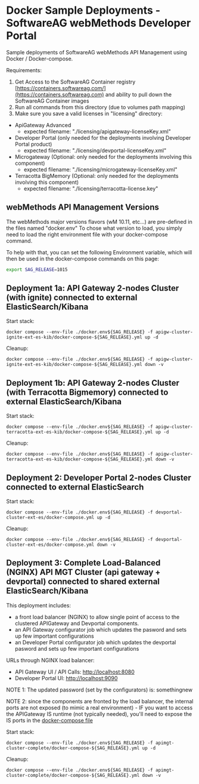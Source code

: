 # Docker Sample Deployments - SoftwareAG webMethods Developer Portal

Sample deployments of SoftwareAG webMethods API Management using Docker / Docker-compose.

Requirements: 

1) Get Access to the SoftwareAG Container registry [https://containers.softwareag.com/](https://containers.softwareag.com) and ability to pull down the SoftwareAG Container images
2) Run all commands from this directory (due to volumes path mapping)
3) Make sure you save a valid licenses in "licensing" directory:
 - ApiGateway Advanced
   - expected filename: "./licensing/apigateway-licenseKey.xml"
 - Developer Portal (only needed for the deployments involving Developer Portal product)
   - expected filename: "./licensing/devportal-licenseKey.xml"
 - Microgateway (Optional: only needed for the deployments involving this component)
   - expected filename: "./licensing/microgateway-licenseKey.xml"
 - Terracotta BigMemory (Optional: only needed for the deployments involving this component)
   - expected filename: "./licensing/terracotta-license.key"

## webMethods API Management Versions

The webMethods major versions flavors (wM 10.11, etc...) are pre-defined in the files named "docker.env<version>"
To chose what version to load, you simply need to load the right environment file with your docker-compose command.

To help with that, you can set the following Environment variable, which will then be used in the docker-compose commands on this page:

```bash
export SAG_RELEASE=1015
```

## Deployment 1a: API Gateway 2-nodes Cluster (with ignite) connected to external ElasticSearch/Kibana 

Start stack:

```
docker compose --env-file ./docker.env${SAG_RELEASE} -f apigw-cluster-ignite-ext-es-kib/docker-compose-${SAG_RELEASE}.yml up -d
```

Cleanup:

```
docker compose --env-file ./docker.env${SAG_RELEASE} -f apigw-cluster-ignite-ext-es-kib/docker-compose-${SAG_RELEASE}.yml down -v
```

## Deployment 1b: API Gateway 2-nodes Cluster (with Terracotta Bigmemory) connected to external ElasticSearch/Kibana 

Start stack:

```
docker compose --env-file ./docker.env${SAG_RELEASE} -f apigw-cluster-terracotta-ext-es-kib/docker-compose-${SAG_RELEASE}.yml up -d
```

Cleanup:

```
docker compose --env-file ./docker.env${SAG_RELEASE} -f apigw-cluster-terracotta-ext-es-kib/docker-compose-${SAG_RELEASE}.yml down -v
```

## Deployment 2: Developer Portal 2-nodes Cluster connected to external ElasticSearch

Start stack:

```
docker compose --env-file ./docker.env${SAG_RELEASE} -f devportal-cluster-ext-es/docker-compose.yml up -d
```

Cleanup:

```
docker compose --env-file ./docker.env${SAG_RELEASE} -f devportal-cluster-ext-es/docker-compose.yml down -v
```

## Deployment 3: Complete Load-Balanced (NGINX) API MGT Cluster (api gateway + devportal) connected to shared external ElasticSearch/Kibana 

This deployment includes:
 - a front load balancer (NGINX) to allow single point of access to the clustered APIGateway and Devportal components.
 - an API Gateway configurator job which updates the pasword and sets up few important configurations
 - an Developer Portal configurator job which updates the devportal pasword and sets up few important configurations 

URLs through NGINX load balancer:
 - API Gateway UI / API Calls: [http://localhost:8080](http://localhost:8080)
 - Developer Portal UI: [http://localhost:9090](http://localhost:9090)

NOTE 1: The updated password (set by the configurators) is: somethingnew

NOTE 2: since the components are fronted by the load balancer, the internal ports are not exposed (to mimic a real environment) - IF you want to access the APIGateway IS runtime (not typically needed), you'll need to expose the IS ports in the  [docker-compose file](./apimgt-cluster-complete/docker-compose-1015.yml)

Start stack:

```
docker compose --env-file ./docker.env${SAG_RELEASE} -f apimgt-cluster-complete/docker-compose-${SAG_RELEASE}.yml up -d
```

Cleanup:

```
docker compose --env-file ./docker.env${SAG_RELEASE} -f apimgt-cluster-complete/docker-compose-${SAG_RELEASE}.yml down -v
```
